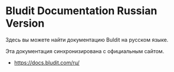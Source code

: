 # Bludit Documentation Russian Version
Здесь вы можете найти документацию Buldit на русском языке.

Эта документация синхронизирована с официальным сайтом.
- https://docs.bludit.com/ru/
